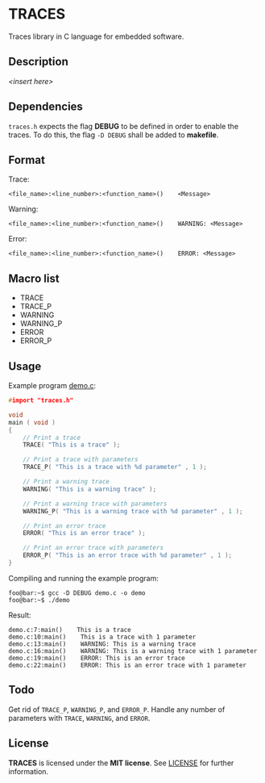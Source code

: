 # TRACES
Traces library in C language for embedded software.


## Description

_\<insert here\>_


## Dependencies

`traces.h` expects the flag **DEBUG** to be defined in order to enable the traces. To do this, the flag `-D DEBUG` shall be added to **makefile**.


## Format

Trace:
```
<file_name>:<line_number>:<function_name>()    <Message>
```

Warning:
```
<file_name>:<line_number>:<function_name>()    WARNING: <Message>
```

Error:
```
<file_name>:<line_number>:<function_name>()    ERROR: <Message>
```


## Macro list

* TRACE
* TRACE_P
* WARNING
* WARNING_P
* ERROR
* ERROR_P


## Usage

Example program [demo.c](demo.c):
```c
#import "traces.h"

void
main ( void )
{
    // Print a trace
    TRACE( "This is a trace" );

    // Print a trace with parameters
    TRACE_P( "This is a trace with %d parameter" , 1 );

    // Print a warning trace
    WARNING( "This is a warning trace" );

    // Print a warning trace with parameters
    WARNING_P( "This is a warning trace with %d parameter" , 1 );

    // Print an error trace
    ERROR( "This is an error trace" );

    // Print an error trace with parameters
    ERROR_P( "This is an error trace with %d parameter" , 1 );
}
```

Compiling and running the example program:
```console
foo@bar:~$ gcc -D DEBUG demo.c -o demo
foo@bar:~$ ./demo
```

Result:
```
demo.c:7:main()    This is a trace
demo.c:10:main()    This is a trace with 1 parameter
demo.c:13:main()    WARNING: This is a warning trace
demo.c:16:main()    WARNING: This is a warning trace with 1 parameter
demo.c:19:main()    ERROR: This is an error trace
demo.c:22:main()    ERROR: This is an error trace with 1 parameter
```


## Todo

Get rid of `TRACE_P`, `WARNING_P`, and `ERROR_P`. Handle any number of parameters with `TRACE`, `WARNING`, and `ERROR`.


## License

**TRACES** is licensed under the **MIT license**. See [LICENSE](LICENSE) for further information.
